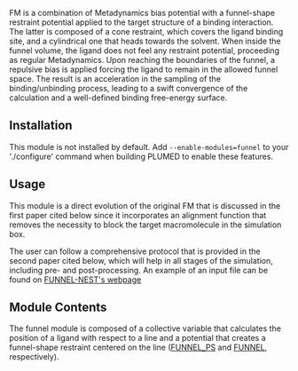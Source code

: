 FM is a combination of Metadynamics bias potential with a funnel-shape restraint potential applied to the target structure of a binding interaction. 
The latter is composed of a cone restraint, which covers the ligand binding site, and a cylindrical one that heads towards the solvent. 
When inside the funnel volume, the ligand does not feel any restraint potential, proceeding as regular Metadynamics.
Upon reaching the boundaries of the funnel, a repulsive bias is applied forcing the ligand to remain in the allowed funnel space. 
The result is an acceleration in the sampling of the binding/unbinding process, leading to a swift convergence of the calculation and a well-defined binding free-energy surface.

## Installation 

This module is not installed by default. Add `--enable-modules=funnel` to your './configure' command when building PLUMED to enable these features.

## Usage

This module is a direct evolution of the original FM that is discussed in the first paper cited below since it incorporates an alignment function that removes the necessity to block the target macromolecule in the simulation box.

The user can follow a comprehensive protocol that is provided in the second paper cited below, which will help in all stages of the simulation, including pre- and post-processing.
An example of an input file can be found on <a href="https://www.plumed-nest.org/eggs/19/039/">FUNNEL-NEST's webpage</a>

## Module Contents

The funnel module is composed of a collective variable that calculates the position of a ligand with respect to a line and a potential that creates a funnel-shape restraint centered on the line ([FUNNEL_PS](FUNNEL_PS.md) and [FUNNEL](FUNNEL.md), respectively).
